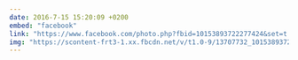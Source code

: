 ```yaml
---
date: 2016-7-15 15:20:09 +0200
embed: "facebook"
link: "https://www.facebook.com/photo.php?fbid=10153893722277424&set=t.502032423&type=3&theater"
img: "https://scontent-frt3-1.xx.fbcdn.net/v/t1.0-9/13707732_10153893722277424_1143709589562040240_n.jpg?oh=e62ca00e7911dd9fd1cac65bc3da3ade&oe=599917C0"
---
```


